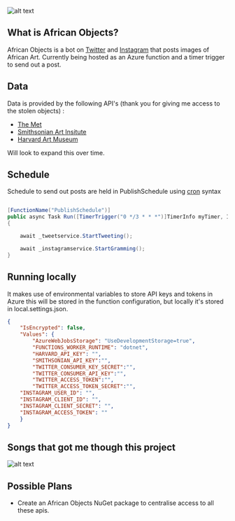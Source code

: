 
![alt text](https://pbs.twimg.com/profile_banners/1450557845359972360/1636418340/1500x500)

## What is African Objects?

African Objects is a bot on [Twitter](https://twitter.com/AfricanObjects/) and [Instagram](https://www.instagram.com/africanobjects/) that posts images of African Art. Currently being hosted as an Azure function and a timer trigger to send out a post.

## Data

Data is provided by the following API's (thank you for giving me access to the stolen objects) :
- [The Met](https://metmuseum.github.io/)
- [Smithsonian Art Insitute](http://edan.si.edu/openaccess/apidocs/)
- [Harvard Art Museum](https://github.com/harvardartmuseums/api-docs)

Will look to expand this over time. 

## Schedule 

Schedule to send out posts are held in PublishSchedule using [cron](https://en.wikipedia.org/wiki/Cron) syntax 

```c#

[FunctionName("PublishSchedule")]
public async Task Run([TimerTrigger("0 */3 * * *")]TimerInfo myTimer, ILogger log)
{

    await _tweetservice.StartTweeting();

    await _instagramservice.StartGramming();
}
```

## Running locally

It makes use of environmental variables to store API keys and tokens in Azure this will be stored in the function configuration, but locally it's stored in local.settings.json. 

```json
{
    "IsEncrypted": false,
    "Values": {
        "AzureWebJobsStorage": "UseDevelopmentStorage=true",
        "FUNCTIONS_WORKER_RUNTIME": "dotnet",
        "HARVARD_API_KEY": "",
        "SMITHSONIAN_API_KEY":"",
        "TWITTER_CONSUMER_KEY_SECRET":"",
        "TWITTER_CONSUMER_API_KEY":"",
        "TWITTER_ACCESS_TOKEN":"",
        "TWITTER_ACCESS_TOKEN_SECRET":"",
	"INSTAGRAM_USER_ID": "",
	"INSTAGRAM_CLIENT_ID": "",
  	"INSTAGRAM_CLIENT_SECRET": "",
	"INSTAGRAM_ACCESS_TOKEN": ""
    }
}
```
## Songs that got me though this project

![alt text](https://i.imgur.com/NQ0LHU1.png)

## Possible Plans
- Create an African Objects NuGet package to centralise access to all these apis.

